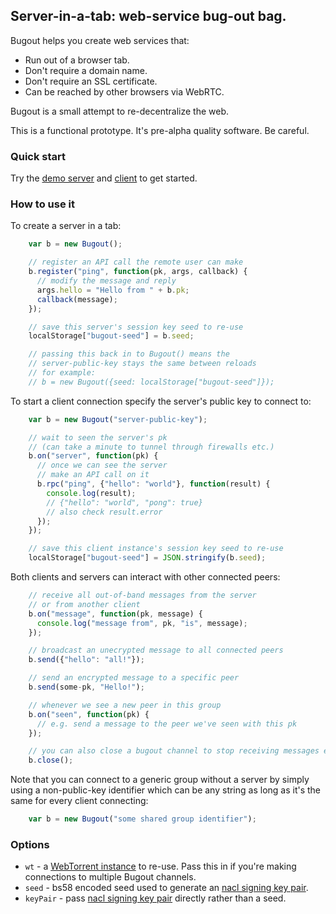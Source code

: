## Server-in-a-tab: web-service bug-out bag.

Bugout helps you create web services that:

 * Run out of a browser tab.
 * Don't require a domain name.
 * Don't require an SSL certificate.
 * Can be reached by other browsers via WebRTC.

Bugout is a small attempt to re-decentralize the web.

This is a functional prototype. It's pre-alpha quality software. Be careful.

### Quick start

Try the [demo server](https://chr15m.github.io/bugout/) and [client](https://chr15m.github.io/bugout/client.html) to get started.

### How to use it

To create a server in a tab:

```javascript
	var b = new Bugout();

	// register an API call the remote user can make
	b.register("ping", function(pk, args, callback) {
	  // modify the message and reply
	  args.hello = "Hello from " + b.pk;
	  callback(message);
	});

	// save this server's session key seed to re-use
	localStorage["bugout-seed"] = b.seed;

	// passing this back in to Bugout() means the
	// server-public-key stays the same between reloads
	// for example:
	// b = new Bugout({seed: localStorage["bugout-seed"]});
```

To start a client connection specify the server's public key to connect to:

```javascript
	var b = new Bugout("server-public-key");

	// wait to seen the server's pk
	// (can take a minute to tunnel through firewalls etc.)
	b.on("server", function(pk) {
	  // once we can see the server
	  // make an API call on it
	  b.rpc("ping", {"hello": "world"}, function(result) {
	    console.log(result);
	    // {"hello": "world", "pong": true}
	    // also check result.error
	  });
	});

	// save this client instance's session key seed to re-use
	localStorage["bugout-seed"] = JSON.stringify(b.seed);
```

Both clients and servers can interact with other connected peers:

```javascript
	// receive all out-of-band messages from the server
	// or from another client
	b.on("message", function(pk, message) {
	  console.log("message from", pk, "is", message);
	});

	// broadcast an unecrypted message to all connected peers
	b.send({"hello": "all!"});

	// send an encrypted message to a specific peer
	b.send(some-pk, "Hello!");

	// whenever we see a new peer in this group
	b.on("seen", function(pk) {
	  // e.g. send a message to the peer we've seen with this pk
	});

	// you can also close a bugout channel to stop receiving messages etc.
	b.close();
```

Note that you can connect to a generic group without a server by simply using a non-public-key identifier which can be any string as long as it's the same for every client connecting:

```javascript
	var b = new Bugout("some shared group identifier");
```

### Options

 * `wt` - a [WebTorrent instance](https://webtorrent.io/docs) to re-use. Pass this in if you're making connections to multiple Bugout channels.
 * `seed` - bs58 encoded seed used to generate an [nacl signing key pair](https://github.com/dchest/tweetnacl-js#signatures).
 * `keyPair` - pass [nacl signing key pair](https://github.com/dchest/tweetnacl-js#signatures) directly rather than a seed.

